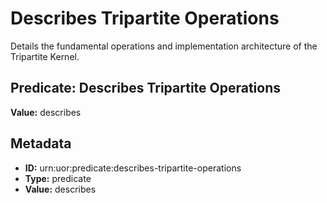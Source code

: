 # Describes Tripartite Operations

Details the fundamental operations and implementation architecture of the Tripartite Kernel.

## Predicate: Describes Tripartite Operations

**Value:** describes

## Metadata

- **ID:** urn:uor:predicate:describes-tripartite-operations
- **Type:** predicate
- **Value:** describes

